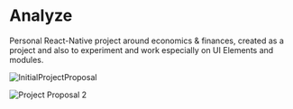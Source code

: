 # Analyze
Personal React-Native project around economics &amp; finances, created as a project and also to experiment and work especially on UI Elements and modules.


![InitialProjectProposal](https://user-images.githubusercontent.com/89436942/156680459-34fb5cb1-8d88-4add-b651-f3663709a469.png)

![Project Proposal 2](https://user-images.githubusercontent.com/89436942/156680478-4f647bdb-a0e0-40a3-acdc-5a7c93e593fd.png)
